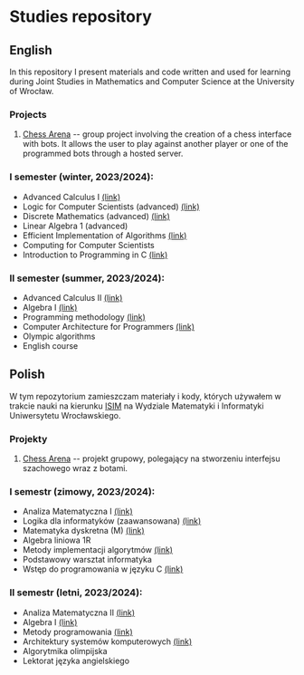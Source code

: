 # Studies repository   

## English 

In this repository I present materials and code written and used for learning during Joint Studies in Mathematics and Computer Science at the University of Wrocław.    

### Projects 

1. [Chess Arena](https://github.com/LKRenjoyer/Chess_Arena_PWI_23) -- group project involving the creation of a chess interface with bots. It allows the user to play against another player or one of the programmed bots through a hosted server.

### I semester (winter, 2023/2024):   
+ Advanced Calculus I [(link)](am1/)
+ Logic for Computer Scientists (advanced) [(link)](ldiz/) 
+ Discrete Mathematics (advanced) [(link)](mdm/)
+ Linear Algebra 1 (advanced) 
+ Efficient Implementation of Algorithms [(link)](mia/)
+ Computing for Computer Scientists 
+ Introduction to Programming in C [(link)](wdc/)

### II semester (summer, 2023/2024):   
+ Advanced Calculus II [(link)](am2/)  
+ Algebra I [(link)](alg_I/)  
+ Programming methodology [(link)](mp/)  
+ Computer Architecture for Programmers [(link)](ask/)
+ Olympic algorithms   
+ English course   
 
## Polish 

W tym repozytorium zamieszczam materiały i kody, których używałem w trakcie nauki na kierunku [ISIM](https://wmi.uwr.edu.pl/isim/) na Wydziale Matematyki i Informatyki Uniwersytetu Wrocławskiego.  

### Projekty  
1. [Chess Arena](https://github.com/LKRenjoyer/Chess_Arena_PWI_23) -- projekt grupowy, polegający na stworzeniu interfejsu szachowego wraz z botami. 

### I semestr (zimowy, 2023/2024): 
+ Analiza Matematyczna I [(link)](am1/)
+ Logika dla informatyków (zaawansowana) [(link)](ldiz/)    
+ Matematyka dyskretna (M) [(link)](mdm/) 
+ Algebra liniowa 1R
+ Metody implementacji algorytmów [(link)](mia/)   
+ Podstawowy warsztat informatyka   
+ Wstęp do programowania w języku C [(link)](wdc/)   

### II semestr (letni, 2023/2024):   
+ Analiza Matematyczna II [(link)](am2/)  
+ Algebra I [(link)](alg_I/)   
+ Metody programowania [(link)](mp/)   
+ Architektury systemów komputerowych [(link)](ask/)  
+ Algorytmika olimpijska   
+ Lektorat języka angielskiego  